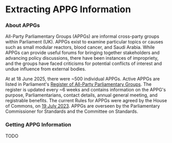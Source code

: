 # Extracting APPG Information

### About APPGs 

All-Party Parliamentary Groups (APPGs) are informal cross-party groups within Parliament (UK). APPGs exist to examine particular topics or causes such as small modular reactors, blood cancer, and Saudi Arabia. While APPGs can provide useful forums for bringing together stakeholders and advancing policy discussions, there have been instances of impropriety, and the groups have faced criticisms for potential conflicts of interest and undue influence from external bodies.

At at 18 June 2025, there were ~500 individual APPGs. Active APPGs are listed in Parliament's [Register of All-Party Parliamentary Groups](https://www.parliament.uk/mps-lords-and-offices/standards-and-financial-interests/parliamentary-commissioner-for-standards/registers-of-interests/register-of-all-party-party-parliamentary-groups/). The register is updated every ~6 weeks and contains information on the APPG's purpose, Parliamentarians, contact details, annual general meeting, and registrable benefits. The current Rules for APPGs were agreed by the House of Commons, on [19 July 2023](https://hansard.parliament.uk/commons/2023-07-19/debates/110BBCAB-684E-447C-9995-7DEA813D8D3F/All-PartyParliamentaryGroups). APPGs are overseen by the Parliamentary Commissioner for Standards and the Committee on Standards. 

### Getting APPG Information

TODO
